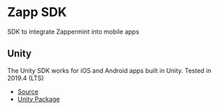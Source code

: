 # Zapp SDK
SDK to integrate Zappermint into mobile apps

## Unity
The Unity SDK works for iOS and Android apps built in Unity. Tested in 2019.4 (LTS)
- [Source](https://github.com/Zappermint/ZappermintSDK/tree/main/Unity)
- [Unity Package](https://github.com/Zappermint/ZappermintSDK/releases/tag/Unity-0v2)
